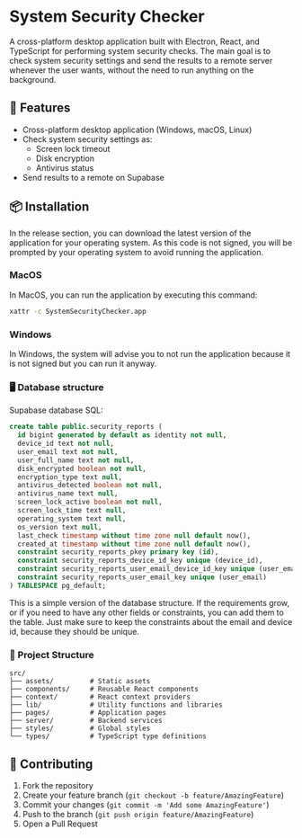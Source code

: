 # System Security Checker

A cross-platform desktop application built with Electron, React, and TypeScript for performing system security checks. The main goal is to check system security settings and send the results to a remote server whenever the user wants, without the need to run anything on the background.

## 🚀 Features

- Cross-platform desktop application (Windows, macOS, Linux)
- Check system security settings as:
  - Screen lock timeout
  - Disk encryption
  - Antivirus status
- Send results to a remote on Supabase

## 📦 Installation

In the release section, you can download the latest version of the application for your operating system. As this code is not signed, you will be prompted by your operating system to avoid running the application.

### MacOS

In MacOS, you can run the application by executing this command:

```bash
xattr -c SystemSecurityChecker.app
```

### Windows

In Windows, the system will advise you to not run the application because it is not signed but you can run it anyway.

### 🖥️ Database structure

Supabase database SQL:

```sql
create table public.security_reports (
  id bigint generated by default as identity not null,
  device_id text not null,
  user_email text not null,
  user_full_name text not null,
  disk_encrypted boolean not null,
  encryption_type text null,
  antivirus_detected boolean not null,
  antivirus_name text null,
  screen_lock_active boolean not null,
  screen_lock_time text null,
  operating_system text null,
  os_version text null,
  last_check timestamp without time zone null default now(),
  created_at timestamp without time zone null default now(),
  constraint security_reports_pkey primary key (id),
  constraint security_reports_device_id_key unique (device_id),
  constraint security_reports_user_email_device_id_key unique (user_email, device_id),
  constraint security_reports_user_email_key unique (user_email)
) TABLESPACE pg_default;
```

This is a simple version of the database structure. If the requirements grow, or if you need to have any other fields or constraints, you can add them to the table. Just make sure to keep the constraints about the email and device id, because they should be unique.

### 📂 Project Structure

```
src/
├── assets/         # Static assets
├── components/     # Reusable React components
├── context/        # React context providers
├── lib/            # Utility functions and libraries
├── pages/          # Application pages
├── server/         # Backend services
├── styles/         # Global styles
└── types/          # TypeScript type definitions
```

## 🤝 Contributing

1. Fork the repository
2. Create your feature branch (`git checkout -b feature/AmazingFeature`)
3. Commit your changes (`git commit -m 'Add some AmazingFeature'`)
4. Push to the branch (`git push origin feature/AmazingFeature`)
5. Open a Pull Request
